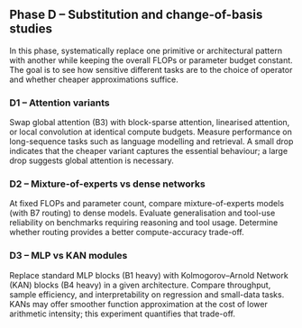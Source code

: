 ## Phase D – Substitution and change-of-basis studies

In this phase, systematically replace one primitive or architectural pattern with another while keeping the overall FLOPs or parameter budget constant. The goal is to see how sensitive different tasks are to the choice of operator and whether cheaper approximations suffice.

### D1 – Attention variants
Swap global attention (B3) with block-sparse attention, linearised attention, or local convolution at identical compute budgets. Measure performance on long-sequence tasks such as language modelling and retrieval. A small drop indicates that the cheaper variant captures the essential behaviour; a large drop suggests global attention is necessary.

### D2 – Mixture-of-experts vs dense networks
At fixed FLOPs and parameter count, compare mixture-of-experts models (with B7 routing) to dense models. Evaluate generalisation and tool-use reliability on benchmarks requiring reasoning and tool usage. Determine whether routing provides a better compute-accuracy trade-off.

### D3 – MLP vs KAN modules
Replace standard MLP blocks (B1 heavy) with Kolmogorov–Arnold Network (KAN) blocks (B4 heavy) in a given architecture. Compare throughput, sample efficiency, and interpretability on regression and small-data tasks. KANs may offer smoother function approximation at the cost of lower arithmetic intensity; this experiment quantifies that trade-off.

